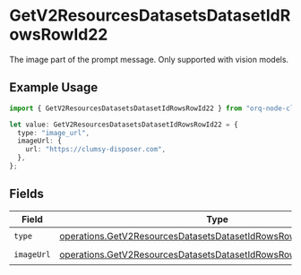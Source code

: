 # GetV2ResourcesDatasetsDatasetIdRowsRowId22

The image part of the prompt message. Only supported with vision models.

## Example Usage

```typescript
import { GetV2ResourcesDatasetsDatasetIdRowsRowId22 } from "orq-node-client/models/operations";

let value: GetV2ResourcesDatasetsDatasetIdRowsRowId22 = {
  type: "image_url",
  imageUrl: {
    url: "https://clumsy-disposer.com",
  },
};
```

## Fields

| Field                                                                                                                                                  | Type                                                                                                                                                   | Required                                                                                                                                               | Description                                                                                                                                            |
| ------------------------------------------------------------------------------------------------------------------------------------------------------ | ------------------------------------------------------------------------------------------------------------------------------------------------------ | ------------------------------------------------------------------------------------------------------------------------------------------------------ | ------------------------------------------------------------------------------------------------------------------------------------------------------ |
| `type`                                                                                                                                                 | [operations.GetV2ResourcesDatasetsDatasetIdRowsRowId2ResourcesType](../../models/operations/getv2resourcesdatasetsdatasetidrowsrowid2resourcestype.md) | :heavy_check_mark:                                                                                                                                     | N/A                                                                                                                                                    |
| `imageUrl`                                                                                                                                             | [operations.GetV2ResourcesDatasetsDatasetIdRowsRowId2ImageUrl](../../models/operations/getv2resourcesdatasetsdatasetidrowsrowid2imageurl.md)           | :heavy_check_mark:                                                                                                                                     | N/A                                                                                                                                                    |